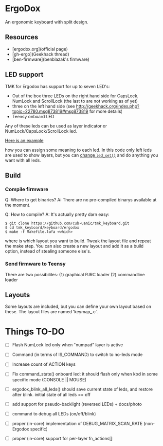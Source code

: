 # ErgoDox
An ergonomic keyboard with split design.

## Resources
* [ergodox.org](official page)
* [gh-ergo](Geekhack thread)
* [ben-firmware](benblazak's firmware)

## LED support
TMK for Ergodox has support for up to seven LED's:
 - Out of the box three LEDs on the right hand side for CapsLock, NumLock and ScrollLock (the last to are not working as of yet)
 - three on the left hand side (see http://geekhack.org/index.php?topic=22780.msg873819#msg873819 for more details)
 - Teensy onboard LED

 Any of these leds can be used as layer indicator or NumLock/CapsLock/ScrollLock led.

 [Here is an example](https://github.com/cub-uanic/tmk_keyboard/blob/cub_layout/keyboard/ergodox/matrix.c#L121-167)

 how you can assign some meaning to each led.
 In this code only left leds are used to show layers, but you can
 [change `led_set()`](https://github.com/cub-uanic/tmk_keyboard/blob/cub_layout/keyboard/ergodox/led.c)
 and do anything you want with all leds.

## Build

### Compile firmware
Q: Where to get binaries?
A: There are no pre-compiled binarys available at the moment.

Q: How to compile?
A: It's actually pretty darn easy:

    $ git clone https://github.com/cub-uanic/tmk_keyboard.git
    $ cd tmk_keyboard/keyboard/ergodox
    $ make -f Makefile.lufa <which>

where <which> is which layout you want to build.
Tweak the layout file and repeat the make step. You can also create a new layout and add it as a build option, instead of stealing someone else's.

### Send firmware to Teensy
There are two possibilites:
(1) graphical PJRC loader
(2) commandline loader


## Layouts
Some layouts are included, but you can define your own layout based on these. The layout files are named 'keymap_<name>.c'.

# Things TO-DO

- [ ] Flash NumLock led only when "numpad" layer is active
- [ ] Command (in terms of IS_COMMAND) to switch to no-leds mode
- [ ] Increase count of ACTION keys
- [ ] Fix command_state() onboard led: it should flash only when kbd in some specific mode (CONSOLE || MOUSE)
- [ ] ergodox_blink_all_leds() should save current state of leds, and restore after blink. initial state of all leds == off
- [ ] add support for pseudo-backlight (reversed LEDs) + docs/photo
- [ ] command to debug all LEDs (on/off/blink)
- [ ] proper (in-core) implementation of DEBUG_MATRIX_SCAN_RATE (non-Ergodox specific)
- [ ] proper (in-core) support for per-layer fn_actions[]

